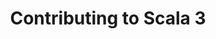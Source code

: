 ---
title: Contributing to Scala 3
type: chapter
description: This page introduces the compiler procedures for the Scala 3 compiler.
num: 3
previous-page: start-intro
next-page: procedures-cheatsheet
redirect_to: https://dotty.epfl.ch/docs/contributing/workflow/index.html
---